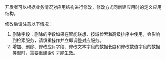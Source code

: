 开发者可以根据业务情况对应用结构进行修改，修改方式同新建应用时的定义应用结构。

修改后请注意以下情况：
1. 删除字段：删除的字段如果在智能联想、按域检索和高级排序中使用，会影响到检索服务，请慎重操作并立即调整对应服务。
2. 增加、删除、修改应用字段、修改文本字段的数据长度和修改数值字段的数据类型时，需要重建索引才能生效。
